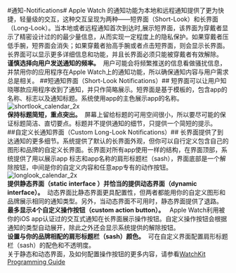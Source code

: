 #通知-Notifications#
Apple Watch 的通知功能为本地和远程通知提供了更为快捷，轻量级的交互，这种交互呈现为两种——短界面（Short-Look）和长界面（Long-Look）。当本地或者远程通知首次到达时,展示短界面，该界面为穿戴者显示了精密设计过的的最少量信息，从而实现一定程度上的隐私保护。如果穿戴者压低手腕，短界面会消失；如果穿戴者抬高手腕或者点击短界面，则会显示长界面。长界面可以显示更多详细信息和功能，并且长界面必须只能被穿戴者有效解除。<br/>
**谨慎选择向用户发送通知的频率。**  &nbsp;用户可能会将频繁推送的信息看做骚扰信息，并禁用你的应用程序在Apple Watch上的通知功能，所以确保通知内容与用户需求总是相关。
##短通知界面（Short-Look Notifications）##
短界面可以让用户知晓哪款应用程序收到了通知，并只作简略展示。短界面是基于模板的，包含app的名称、标志以及通知标题。系统使用app的主色展示app的名称。<br/>
![shortlook_calendar_2x](../images/shortlook_calendar_2x.png)<br/>
**保持标题简短，重点突出。** &nbsp;屏幕上留给标题的可用空间很小，所以要尽可能的保证标题简洁、直切要点。标题并不提供通知的细节，只提供一个简短的提示。<br/>
##自定义长通知界面（Custom Long-Look Notifications）##
长界面提供了到达通知的更多细节。系统提供了默认的长界面外观，但你可以自行定义包含自己的图形和品牌的自定义长界面。长界面对所有app使用一样的结构，在界面顶部，系统提供了用以展示app 标志和app名称的肩形标题栏（sash），界面底部是一个解除按钮，中间是你的自定义内容和任意app专有的动作按钮。<br/>
![longlook_calendar_2x](../images/longlook_calendar_2x.png)<br/>
**提供静态界面（static interface ）并恰当的提供动态界面（dynamic interface）。**&nbsp;  动态界面比静态界面更具配置性，但两者都能用你的自定义图形和品牌展示相同的通知类型。另外，当动态界面不可用时，静态界面提供了退路。<br/>
**最多显示4个自定义操作按钮（custom action button）。** &nbsp; 
Apple Watch利用被你的iOS app认证过的交互式通知在长界面展示操作按钮。自定义操作按钮会根据通知的类型自动展开，除此之外还会显示系统提供的解除按钮。<br/>
**设置与你的品牌相配的肩形标题栏（sash）颜色。**&nbsp; 
可在自定义界面配置肩形标题栏（sash）的配色和不透明度。<br/>
关于静态和动态界面，及如何配置操作按钮的更多内容，请参看[WatchKit Programming Guide](https://developer.apple.com/library/prerelease/ios/documentation/General/Conceptual/WatchKitProgrammingGuide/index.html#//apple_ref/doc/uid/TP40014969)


